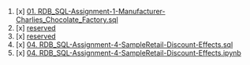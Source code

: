 01. [x] [01. RDB_SQL-Assignment-1-Manufacturer-Charlies_Chocolate_Factory.sql](./RDB_SQL-Assignment-1-Manufacturer-Charlies_Chocolate_Factory.sql)
02. [x] [reserved](./reserved)
03. [x] [reserved](./reserved)
04. [x] [04. RDB_SQL-Assignment-4-SampleRetail-Discount-Effects.sql](./RDB_SQL-Assignment-4-SampleRetail-Discount-Effects.sql)
04. [x] [04. RDB_SQL-Assignment-4-SampleRetail-Discount-Effects.ipynb](./RDB_SQL-Assignment-4-SampleRetail-Discount-Effects.ipynb)
